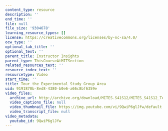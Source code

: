 ```yaml
---
content_type: resource
description: ''
end_time: ''
file: null
file_size: '9304678'
learning_resource_types: []
license: https://creativecommons.org/licenses/by-nc-sa/4.0/
ocw_type: ''
optional_tab_title: ''
optional_text: ''
parent_title: Instructor Insights
parent_type: ThisCourseAtMITSection
related_resources_text: ''
resource_index_text: ''
resourcetype: Video
start_time: ''
title: Tour the Experimental Study Group Area
uid: 9191870b-8ed8-4380-b0e6-a66c8bf6359e
video_files:
  archive_url: http://archive.org/download/MITES.S41S12/MITES_S41S12_Teaching12_300k.mp4
  video_captions_file: null
  video_thumbnail_file: https://img.youtube.com/vi/9QwiP6glJfw/default.jpg
  video_transcript_file: null
video_metadata:
  youtube_id: 9QwiP6glJfw
---
```

